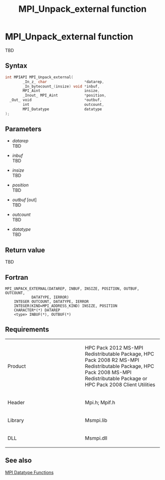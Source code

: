 ﻿---
title: MPI_Unpack_external function
TOCTitle: MPI_Unpack_external function
ms:assetid: 6b96b349-619d-4ebd-b33a-a647c5e179ea
ms:mtpsurl: https://msdn.microsoft.com/en-us/library/Dn520586(v=VS.85)
ms:contentKeyID: 59361057
ms.date: 03/28/2018
mtps_version: v=VS.85
f1_keywords:
- MPI_UNPACK_EXTERNAL
- mpif/MPI_Unpack_external
- mpi/MPI_UNPACK_EXTERNAL
dev_langs:
- C++
- C
---

# MPI\_Unpack\_external function

TBD

## Syntax

``` c++
int MPIAPI MPI_Unpack_external(
        _In_z_ char                 *datarep,
        _In_bytecount_(insize) void *inbuf,
        MPI_Aint                    insize,
        _Inout_ MPI_Aint            *position,
  _Out_ void                        *outbuf,
        int                         outcount,
        MPI_Datatype                datatype
);
```

## Parameters

  - *datarep*  
    TBD

  - *inbuf*  
    TBD

  - *insize*  
    TBD

  - *position*  
    TBD

  - *outbuf* \[out\]  
    TBD

  - *outcount*  
    TBD

  - *datatype*  
    TBD

## Return value

TBD

## Fortran

    MPI_UNPACK_EXTERNAL(DATAREP, INBUF, INSIZE, POSITION, OUTBUF, OUTCOUNT,
                DATATYPE, IERROR)
        INTEGER OUTCOUNT, DATATYPE, IERROR
        INTEGER(KIND=MPI_ADDRESS_KIND) INSIZE, POSITION
        CHARACTER*(*) DATAREP
        <type> INBUF(*), OUTBUF(*)

## Requirements

<table>
<colgroup>
<col style="width: 50%" />
<col style="width: 50%" />
</colgroup>
<tbody>
<tr class="odd">
<td><p>Product</p></td>
<td><p>HPC Pack 2012 MS-MPI Redistributable Package, HPC Pack 2008 R2 MS-MPI Redistributable Package, HPC Pack 2008 MS-MPI Redistributable Package or HPC Pack 2008 Client Utilities</p></td>
</tr>
<tr class="even">
<td><p>Header</p></td>
<td>Mpi.h;
Mpif.h</td>
</tr>
<tr class="odd">
<td><p>Library</p></td>
<td>Msmpi.lib</td>
</tr>
<tr class="even">
<td><p>DLL</p></td>
<td>Msmpi.dll</td>
</tr>
</tbody>
</table>


## See also

[MPI Datatype Functions](mpi-datatype-functions.md)


